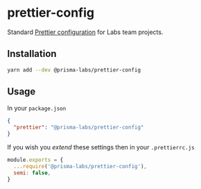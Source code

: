 # prettier-config

Standard [Prettier configuration](https://prettier.io/docs/en/configuration.html) for Labs team projects.

## Installation

```bash
yarn add --dev @prisma-labs/prettier-config
```

## Usage

In your `package.json`

```json
{
  "prettier": "@prisma-labs/prettier-config"
}
```

If you wish you _extend_ these settings then in your `.prettierrc.js`

```js
module.exports = {
  ...require('@prisma-labs/prettier-config'),
  semi: false,
}
```

